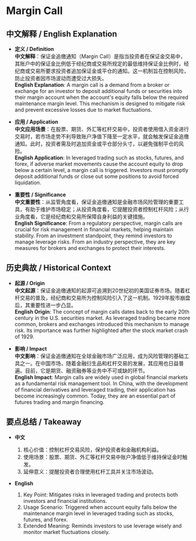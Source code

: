 # Margin Call

## 中文解释 / English Explanation

* **定义 / Definition**  
  **中文解释**：保证金追缴通知（Margin Call）是指当投资者在保证金交易中，其账户中的保证金比例低于经纪商或交易所规定的最低维持保证金比例时，经纪商或交易所要求投资者追加保证金或平仓的通知。这一机制旨在控制风险，防止投资者因市场波动而遭受过大损失。  
  **English Explanation**: A margin call is a demand from a broker or exchange for an investor to deposit additional funds or securities into their margin account when the account's equity falls below the required maintenance margin level. This mechanism is designed to mitigate risk and prevent excessive losses due to market fluctuations.

* **应用 / Application**  
  **中文应用场景**：在股票、期货、外汇等杠杆交易中，投资者使用借入资金进行交易时，若市场走势不利导致账户净值下降至一定水平，就会触发保证金追缴通知。此时，投资者需及时追加资金或平仓部分头寸，以避免强制平仓的风险。  
  **English Application**: In leveraged trading such as stocks, futures, and forex, if adverse market movements cause the account equity to drop below a certain level, a margin call is triggered. Investors must promptly deposit additional funds or close out some positions to avoid forced liquidation.

* **重要性 / Significance**  
  **中文重要性**：从监管角度看，保证金追缴通知是金融市场风险管理的重要工具，有助于维护市场稳定；从投资角度看，它提醒投资者控制杠杆风险；从行业角度看，它是经纪商和交易所保障自身利益的关键措施。  
  **English Significance**: From a regulatory perspective, margin calls are crucial for risk management in financial markets, helping maintain stability. From an investment standpoint, they remind investors to manage leverage risks. From an industry perspective, they are key measures for brokers and exchanges to protect their interests.

## 历史典故 / Historical Context

* **起源 / Origin**  
  **中文起源**：保证金追缴通知的起源可追溯到20世纪初的美国证券市场。随着杠杆交易的普及，经纪商和交易所为控制风险引入了这一机制。1929年股市崩盘后，其重要性进一步凸显。  
  **English Origin**: The concept of margin calls dates back to the early 20th century in the U.S. securities market. As leveraged trading became more common, brokers and exchanges introduced this mechanism to manage risk. Its importance was further highlighted after the stock market crash of 1929.

* **影响 / Impact**  
  **中文影响**：保证金追缴通知在全球金融市场广泛应用，成为风险管理的基础工具之一。在中国市场，随着金融衍生品和杠杆交易的发展，其应用也日益普遍。目前，它是期货、融资融券等业务中不可或缺的环节。  
  **English Impact**: Margin calls are widely used in global financial markets as a fundamental risk management tool. In China, with the development of financial derivatives and leveraged trading, their application has become increasingly common. Today, they are an essential part of futures trading and margin financing.

## 要点总结 / Takeaway

* **中文**  
  1. 核心价值：控制杠杆交易风险，保护投资者和金融机构利益。  
  2. 使用场景：股票、期货、外汇等杠杆交易中账户净值低于维持保证金时触发。  
  3. 延伸意义：提醒投资者合理使用杠杆工具并关注市场波动。

* **English**  
  1. Key Point: Mitigates risks in leveraged trading and protects both investors and financial institutions.  
  2. Usage Scenario: Triggered when account equity falls below the maintenance margin level in leveraged trading such as stocks, futures, and forex.  
  3. Extended Meaning: Reminds investors to use leverage wisely and monitor market fluctuations closely.
